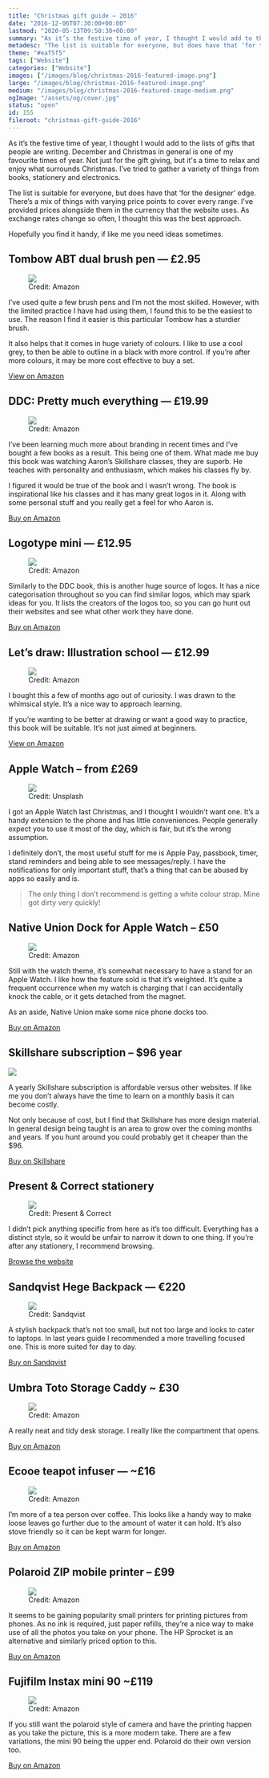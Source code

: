 ```yaml
---
title: "Christmas gift guide — 2016"
date: "2016-12-06T07:30:00+00:00"
lastmod: "2020-05-13T09:50:30+00:00"
summary: "As it’s the festive time of year, I thought I would add to the lists of gifts that people are writing. December and Christmas in general is one of my favourite times of year."
metadesc: "The list is suitable for everyone, but does have that ‘for the designer’ edge. There’s a mix of things with varying price points to cover every range."
theme: "#eaf5f5"
tags: ["Website"]
categories: ["Website"]
images: ["/images/blog/christmas-2016-featured-image.png"]
large: "/images/blog/christmas-2016-featured-image.png"
medium: "/images/blog/christmas-2016-featured-image-medium.png"
ogImage: "/assets/og/cover.jpg"
status: "open"
id: 155
fileroot: "christmas-gift-guide-2016"
---
```


As it’s the festive time of year, I thought I would add to the lists of gifts that people are writing. December and Christmas in general is one of my favourite times of year. Not just for the gift giving, but it's a time to relax and enjoy what surrounds Christmas. I’ve tried to gather a variety of things  from books, stationery and electronics.

The list is suitable for everyone, but does have that ‘for the designer’ edge. There’s a mix of things with varying price points to cover every range. I've provided prices alongside them in the currency that the website uses. As exchange rates change so often, I thought this was the best approach.

Hopefully you find it handy, if like me you need ideas sometimes.

## Tombow ABT dual brush pen — £2.95

<figure>
<Image src="/images/blog/tombow@2x.png" width={832} height={626} />
<figcaption>
Credit: Amazon
</figcaption>
</figure>

I’ve used quite a few brush pens and I’m not the most skilled. However, with the limited practice I have had using them, I found this to be the easiest to use. The reason I find it easier is this particular Tombow has a sturdier brush.

It also helps that it comes in huge variety of colours. I like to use a cool grey, to then be able to outline in a black with more control. If you’re after more colours, it may be more cost effective to buy a set.

[View on Amazon](https://www.amazon.co.uk/Tombow-ABT-Dual-Brush-Pen/dp/B005D6Q9VK/ref=sr_1_1?ie=UTF8&qid=1477142144&sr=8-1&keywords=tombow+brush+pen)

## DDC: Pretty much everything — £19.99

<figure>
<Image src="/images/blog/ddc@2x.jpg" width={832} height={626} />
<figcaption>
Credit: Amazon
</figcaption>
</figure>

I’ve been learning much more about branding in recent times and I’ve bought a few books as a result. This being one of them. What made me buy this book was watching Aaron’s Skillshare classes, they are superb. He teaches with personality and enthusiasm, which makes his classes fly by.

I figured it would be true of the book and I wasn’t wrong. The book is inspirational like his classes and it has many great logos in it. Along with some personal stuff and you really get a feel for who Aaron is.

[Buy on Amazon](https://www.amazon.co.uk/Draplin-Design-Co-Pretty-Everything-ebook/dp/B01DYIRDJK/ref=sr_1_1?ie=UTF8&qid=1477142541&sr=8-1&keywords=aaron+james+draplin)

## Logotype mini — £12.95

<figure>
<Image src="/images/blog/logotype@2x.jpg" width={832} height={626} />
<figcaption>
Credit: Amazon
</figcaption>
</figure>

Similarly to the DDC book, this is another huge source of logos. It has a nice categorisation throughout so you can find similar logos, which may spark ideas for you. It lists the creators of the logos too, so you can go hunt out their websites and see what other work they have done.

[Buy on Amazon](https://www.amazon.co.uk/dp/1780678576/ref=wl_it_dp_o_pC_nS_ttl?_encoding=UTF8&colid=3L1SY1AYVALIZ&coliid=IXK798N3X5N92)

## Let’s draw: Illustration school — £12.99

<figure>
<Image src="/images/blog/lets-draw@2x.jpg" width={832} height={626} />
<figcaption>
Credit: Amazon
</figcaption>
</figure>

I bought this a few of months ago out of curiosity. I was drawn to the whimsical style. It’s a nice way to approach learning.

If you’re wanting to be better at drawing or want a good way to practice, this book will be suitable. It’s not just aimed at beginners.

[View on Amazon](https://www.amazon.co.uk/Illustration-School-sketchpad-Sketchbook-Creatures/dp/1592539769/ref=sr_1_1?ie=UTF8&qid=1477141892&sr=8-1&keywords=illustration+school+lets+draw)

## Apple Watch – from £269

<figure>
<Image src="/images/blog/apple-watch@2x.jpg" width={832} height={626} />
<figcaption>
Credit: Unsplash
</figcaption>
</figure>

I got an Apple Watch last Christmas, and I thought I wouldn’t want one. It’s a handy extension to the phone and has little conveniences. People generally expect you to use it most of the day, which is fair, but it’s the wrong assumption.

I definitely don’t, the most useful stuff for me is Apple Pay, passbook, timer, stand reminders and being able to see messages/reply. I have the notifications for only important stuff, that’s a thing that can be abused by apps so easily and is.

> The only thing I don’t recommend is getting a white colour strap. Mine got dirty very quickly!

## Native Union Dock for Apple Watch – £50

<figure>
<Image src="/images/blog/watch-dock@2x.jpg" width={832} height={626} />
<figcaption>
Credit: Amazon
</figcaption>
</figure>


Still with the watch theme, it’s somewhat necessary to have a stand for an Apple Watch. I like how the feature sold is that it’s weighted. It’s quite a frequent occurrence when my watch is charging that I can accidentally knock the cable, or it gets detached from the magnet.

As an aside, Native Union make some nice phone docks too.

[Buy on Amazon](https://www.amazon.co.uk/Native-Union-DOCK-Apple-Watch-Slate/dp/B016CIW2CM?tag=mwgenius-21&SubscriptionId=AKIAID2HUF7VPZYSVYFQ&linkCode=xm2&camp=2025&creative=165953&creativeASIN=B016CIW2CM&ascsubtag=-1&th=1)

## Skillshare subscription – $96 year
<div className="article-image">
  <Image src="/images/blog/skillshare@2x.png" width={832} height={626} />
</div>

A yearly Skillshare subscription is affordable versus other websites. If like me you don’t always have the time to learn on a monthly basis it can become costly.

Not only because of cost, but I find that Skillshare has more design material. In general design being taught is an area to grow over the coming months and years. If you hunt around you could probably get it cheaper than the $96.

[Buy on Skillshare](https://www.skillshare.com/premium)

## Present & Correct stationery
<figure>
<Image src="/images/blog/present-correct@2x.jpg" width={832} height={626} />
<figcaption>
Credit: Present & Correct
</figcaption>
</figure>

I didn’t pick anything specific from here as it’s too difficult. Everything has a distinct style, so it would be unfair to narrow it down to one thing. If you’re after any stationery, I recommend browsing.

[Browse the website](http://www.presentandcorrect.com/collections/write)

## Sandqvist Hege Backpack — €220

<figure>
<Image src="/images/blog/sandqvist@2x.jpg" width={832} height={626} />
<figcaption>
Credit: Sandqvist
</figcaption>
</figure>


A stylish backpack that’s not too small, but not too large and looks to cater to laptops. In last years guide I recommended a more travelling focused one. This is more suited for day to day.

[Buy on Sandqvist](https://www.sandqvist.net/shop/hege-black)

## Umbra Toto Storage Caddy ~ £30

<figure>
<Image src="/images/blog/umbra-caddy@2x.jpg" width={832} height={626} />
<figcaption>
Credit: Amazon
</figcaption>
</figure>

A really neat and tidy desk storage. I really like the compartment that opens.

[Buy on Amazon](https://www.amazon.co.uk/Umbra-290239-048-Toto-Black-Walnut/dp/B01I58TH84/ref=sr_1_3?ie=UTF8&qid=1480934677&sr=8-3&keywords=Umbra+Toto+Storage)

## Ecooe teapot infuser — ~£16

<figure>
<Image src="/images/blog/ecooe@2x.jpg" width={832} height={626} />
<figcaption>
Credit: Amazon
</figcaption>
</figure>

I’m more of a tea person over coffee. This looks like a handy way to make loose leaves go further due to the amount of water it can hold. It’s also stove friendly so it can be kept warm for longer.

[Buy on Amazon](https://www.amazon.co.uk/Ecooe-Stainless-Infuser-Teapots-Stovetop/dp/B01DLIPISQ/ref=sr_1_fkmr0_2?ie=UTF8&qid=1478008007&sr=8-2-fkmr0&keywords=Ecooe+Glass+Teapot+24+Oz+Loose+Leaf+Tea+Maker+With+Stainless+Steel+Infuser+Stovetop+Safe+Tea+Kettle)

## Polaroid ZIP mobile printer – £99

<figure>
<Image src="/images/blog/polaroid@2x.jpg" width={832} height={626} />
<figcaption>
Credit: Amazon
</figcaption>
</figure>

It seems to be gaining popularity small printers for printing pictures from phones. As no ink is required, just paper refills, they’re a nice way to make use of all the photos you take on your phone. The HP Sprocket is an alternative and similarly priced option to this.

[Buy on Amazon](https://www.amazon.co.uk/Polaroid-Mobile-Printer-Printing-Technology/dp/B00TE8XKIS/ref=sr_1_4?s=electronics&ie=UTF8&qid=1480753318&sr=1-4)

## Fujifilm Instax mini 90 ~£119

<figure>
<Image src="/images/blog/instax@2x.jpg" width={832} height={626} />
<figcaption>
Credit: Amazon
</figcaption>
</figure>

If you still want the polaroid style of camera and have the printing happen as you take the picture, this is a more modern take. There are a few variations, the mini 90 being the upper end. Polaroid do their own version too.

[Buy on Amazon](https://www.amazon.co.uk/Instax-Mini-90-Camera-Shots/dp/B012CDT756/ref=sr_1_5?s=electronics&ie=UTF8&qid=1480931626&sr=1-5&keywords=instax+mini+90)
